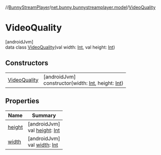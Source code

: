//[BunnyStreamPlayer](../../../index.md)/[net.bunny.bunnystreamplayer.model](../index.md)/[VideoQuality](index.md)

# VideoQuality

[androidJvm]\
data class [VideoQuality](index.md)(val width: [Int](https://kotlinlang.org/api/core/kotlin-stdlib/kotlin/-int/index.html), val height: [Int](https://kotlinlang.org/api/core/kotlin-stdlib/kotlin/-int/index.html))

## Constructors

| | |
|---|---|
| [VideoQuality](-video-quality.md) | [androidJvm]<br>constructor(width: [Int](https://kotlinlang.org/api/core/kotlin-stdlib/kotlin/-int/index.html), height: [Int](https://kotlinlang.org/api/core/kotlin-stdlib/kotlin/-int/index.html)) |

## Properties

| Name | Summary |
|---|---|
| [height](height.md) | [androidJvm]<br>val [height](height.md): [Int](https://kotlinlang.org/api/core/kotlin-stdlib/kotlin/-int/index.html) |
| [width](width.md) | [androidJvm]<br>val [width](width.md): [Int](https://kotlinlang.org/api/core/kotlin-stdlib/kotlin/-int/index.html) |